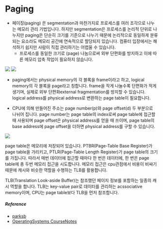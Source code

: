 # Paging

- 페이징(paging) 은 segmentation과 마찬가지로 프로세스를 여러 조각으로 나누는 메모리 관리 기법입니다. 하지만 segmentation은 프로세스를 논리적 단위로 나누지만 paging은 단순히 크기를 기준으로 나누기 때문에 논리적으로 동일하게 분류되는 요소라도 메모리 공간에 연속적으로 할당되지 있습니다. 컴퓨터 입장에서는 해석하기 쉽지만 사람이 직접 관리하기는 어렵울 수 있습니다.
  - 프로세스를 동일한 크기로 (page) 나눔으로써 외부 단편화를 방지하고 이에 따른 메모리 압축 작업이 필요하지 않습니다.
  
  
![](https://www.cs.uic.edu/~jbell/CourseNotes/OperatingSystems/images/Chapter8/8_11_PagingModel.jpg)
![](https://www.cs.uic.edu/~jbell/CourseNotes/OperatingSystems/images/Chapter8/8_11A_PageNumberOffset.jpg)

- paging에서는 physical memory의 각 블록을 frame이라고 하고, logical memory의 각 블록을 page라고 칭합니다. frame을 작게 나눌수록 단편화가 적게 생기며, 실제로 외부 단편화external fragmentation를 방지할 수 있습니다. logical address를 physical address로 변환하는 page table이 필요합니다.

- CPU에 의해 만들어진 주소는 page number(p)와 page offset(d) 두 부분으로 나뉘어 집니다. page number는 page table의 index로써 page table에 접근할 때 사용되며 page offset은 physical address를 얻을 때 쓰이며, page table의 base address에 page offset을 더하면 physical address를 구할 수 있습니다.

![](https://www.cs.uic.edu/~jbell/CourseNotes/OperatingSystems/images/Chapter8/8_14_PagingHardware.jpg)

page table은 메모리에 저장되어 있습니다. PTBR(Page-Table Base Register)가 page table을 가리키고, PTLR(Page-Table Length Register)가 page table의 크기를 가집니다. 따라서 매번 데이터에 접근할 때마다 한 번은 데이터에, 한 번은 page table에 총 두번 메모리 접근을 시도합니다. 메모리 접근은 cpu관점에서 비용이 비싸기 때문에 캐시와 비슷한 역할을 수행하는 TLB를 활용합니다.

TLB(Translation Look-aside Buffer)는 참조했던 페이지 정보를 포함하는 일종의 캐시 역할을 합니다. TLB는 key-value pair로 데이터를 관리하는 acssociative memory이며, CPU는 page table보다 TLB을 먼저 참조합니다.

##### Reference
- [parksb](https://parksb.github.io/article/12.html)
- [OperatingSystems CourseNotes](https://www.cs.uic.edu/~jbell/CourseNotes/OperatingSystems/8_MainMemory.html)
